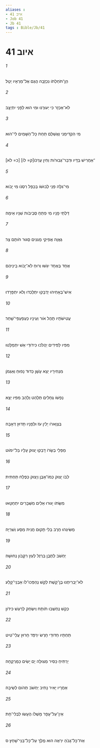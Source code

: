 ```yaml
---
aliases : 
- איוב 41
- Job 41
- Jb 41
tags : Bible/Jb/41
---
```


# איוב 41

###### 1
הֵן־תֹּחַלְתֹּו נִכְזָבָה הֲגַם אֶל־מַרְאָיו יֻטָל׃
###### 2
לֹא־אַכְזָר כִּי יְעוּרֶנּוּ וּמִי הוּא לְפָנַי יִתְיַצָּב׃
###### 3
מִי הִקְדִּימַנִי וַאֲשַׁלֵּם תַּחַת כָּל־הַשָּׁמַיִם לִי־הוּא׃
###### 4
[כ= לֹא] [ק= לֹו]־אַחֲרִישׁ בַּדָּיו וּדְבַר־גְּבוּרֹות וְחִין עֶרְכֹּו׃
###### 5
מִי־גִלָּה פְּנֵי לְבוּשֹׁו בְּכֶפֶל רִסְנֹו מִי יָבֹוא׃
###### 6
דַּלְתֵי פָנָיו מִי פִתֵּחַ סְבִיבֹות שִׁנָּיו אֵימָה׃
###### 7
גַּאֲוָה אֲפִיקֵי מָגִנִּים סָגוּר חֹותָם צָר׃
###### 8
אֶחָד בְּאֶחָד יִגַּשׁוּ וְרוּחַ לֹא־יָבֹוא בֵינֵיהֶם׃
###### 9
אִישׁ־בְּאָחִיהוּ יְדֻבָּקוּ יִתְלַכְּדוּ וְלֹא יִתְפָּרָדוּ׃
###### 10
עֲטִישֹׁתָיו תָּהֶל אֹור וְעֵינָיו כְּעַפְעַפֵּי־שָׁחַר׃
###### 11
מִפִּיו לַפִּידִים יַהֲלֹכוּ כִּידֹודֵי אֵשׁ יִתְמַלָּטוּ׃
###### 12
מִנְּחִירָיו יֵצֵא עָשָׁן כְּדוּד נָפוּחַ וְאַגְמֹן׃
###### 13
נַפְשֹׁו גֶּחָלִים תְּלַהֵט וְלַהַב מִפִּיו יֵצֵא׃
###### 14
בְּצַוָּארֹו יָלִין עֹז וּלְפָנָיו תָּדוּץ דְּאָבָה׃
###### 15
מַפְּלֵי בְשָׂרֹו דָבֵקוּ יָצוּק עָלָיו בַּל־יִמֹּוט׃
###### 16
לִבֹּו יָצוּק כְּמֹו־אָבֶן וְיָצוּק כְּפֶלַח תַּחְתִּית׃
###### 17
מִשֵּׂתֹו יָגוּרוּ אֵלִים מִשְּׁבָרִים יִתְחַטָּאוּ׃
###### 18
מַשִּׂיגֵהוּ חֶרֶב בְּלִי תָקוּם חֲנִית מַסָּע וְשִׁרְיָה׃
###### 19
יַחְשֹׁב לְתֶבֶן בַּרְזֶל לְעֵץ רִקָּבֹון נְחוּשָׁה׃
###### 20
לֹא־יַבְרִיחֶנּוּ בֶן־קָשֶׁת לְקַשׁ נֶהְפְּכוּ־לֹו אַבְנֵי־קָלַע׃
###### 21
כְּקַשׁ נֶחְשְׁבוּ תֹותָח וְיִשְׂחַק לְרַעַשׁ כִּידֹון׃
###### 22
תַּחְתָּיו חַדּוּדֵי חָרֶשׂ יִרְפַּד חָרוּץ עֲלֵי־טִיט׃
###### 23
יַרְתִּיחַ כַּסִּיר מְצוּלָה יָם יָשִׂים כַּמֶּרְקָחָה׃
###### 24
אַחֲרָיו יָאִיר נָתִיב יַחְשֹׁב תְּהֹום לְשֵׂיבָה׃
###### 25
אֵין־עַל־עָפָר מָשְׁלֹו הֶעָשׂוּ לִבְלִי־חָת׃
###### 26
אֵת־כָּל־גָּבֹהַּ יִרְאֶה הוּא מֶלֶךְ עַל־כָּל־בְּנֵי־שָׁחַץ׃ ס
